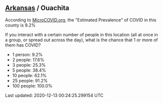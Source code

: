 
## [Arkansas](/united-states/arkansas) / Ouachita

According to [MicroCOVID.org](http://microcovid.org),
the "Estimated Prevalence" of COVID in this county is 9.2%

If you interact with a certain number of people in this location
(all at once in a group, or spread out across the day), what is the chance that
1 or more of them has COVID?

- 1 person: 9.2%
- 2 people: 17.6%
- 3 people: 25.3%
- 5 people: 38.4%
- 10 people: 62.1%
- 25 people: 91.2%
- 100 people: 100.0%

Last updated: 2020-12-13 00:24:25.299154 UTC
